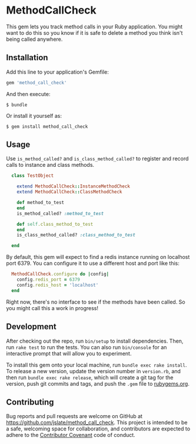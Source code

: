 # MethodCallCheck

This gem lets you track method calls in your Ruby application. You might want to do this so you
know if it is safe to delete a method you think isn't being called anywhere.

## Installation

Add this line to your application's Gemfile:

```ruby
gem 'method_call_check'
```

And then execute:

    $ bundle

Or install it yourself as:

    $ gem install method_call_check

## Usage

Use `is_method_called?` and `is_class_method_called?` to register and record
calls to instance and class methods.

```ruby
  class TestObject

    extend MethodCallCheck::InstanceMethodCheck
    extend MethodCallCheck::ClassMethodCheck

    def method_to_test
    end
    is_method_called? :method_to_test

    def self.class_method_to_test
    end
    is_class_method_called? :class_method_to_test

  end
```

By default, this gem will expect to find a redis instance running on localhost port 6379. You can configure it to use a different host and port like this:

```ruby
  MethodCallCheck.configure do |config|
    config.redis_port = 6379
    config.redis_host = 'localhost'
  end
```

Right now, there's no interface to see if the methods have been called. So
you might call this a work in progress!

## Development

After checking out the repo, run `bin/setup` to install dependencies. Then, run `rake test` to run the tests. You can also run `bin/console` for an interactive prompt that will allow you to experiment.

To install this gem onto your local machine, run `bundle exec rake install`. To release a new version, update the version number in `version.rb`, and then run `bundle exec rake release`, which will create a git tag for the version, push git commits and tags, and push the `.gem` file to [rubygems.org](https://rubygems.org).

## Contributing

Bug reports and pull requests are welcome on GitHub at https://github.com/jslate/method_call_check. This project is intended to be a safe, welcoming space for collaboration, and contributors are expected to adhere to the [Contributor Covenant](contributor-covenant.org) code of conduct.

